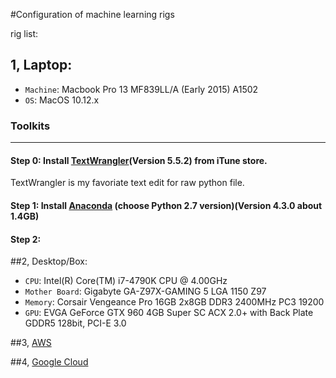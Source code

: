 #Configuration of machine learning rigs

rig list:

## 1, Laptop: 
*   `Machine`: Macbook Pro 13 MF839LL/A (Early 2015) A1502 
*   `OS`: MacOS 10.12.x

###   Toolkits
---
#### Step 0: Install [TextWrangler](https://itunes.apple.com/us/app/textwrangler/id404010395?mt=12)(Version 5.5.2) from iTune store. 
   TextWrangler is my favoriate text edit for raw python file.
#### Step 1: Install [Anaconda](https://www.continuum.io/downloads) (choose Python 2.7 version)(Version 4.3.0 about 1.4GB)
#### Step 2:

##2, Desktop/Box: 
*   `CPU`: Intel(R) Core(TM) i7-4790K CPU @ 4.00GHz 
*   `Mother Board`: Gigabyte GA-Z97X-GAMING 5 LGA 1150 Z97
*   `Memory`: Corsair Vengeance Pro 16GB 2x8GB DDR3 2400MHz PC3 19200 
*   `GPU`: EVGA GeForce GTX 960 4GB Super SC ACX 2.0+ with Back Plate GDDR5 128bit, PCI-E 3.0

##3, [AWS](http://aws.amazon.com)


##4, [Google Cloud](http://cloud.google.com)

